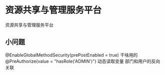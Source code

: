 # 资源共享与管理服务平台

资源共享与管理服务平台

## 小问题
@EnableGlobalMethodSecurity(prePostEnabled = true) 干啥用的
@PreAuthorize(value = "hasRole('ADMIN')") 动态读取变量
部门和用户的反向关联